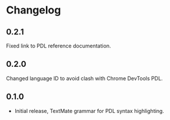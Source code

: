 # Changelog

## 0.2.1

Fixed link to PDL reference documentation.

## 0.2.0

Changed language ID to avoid clash with Chrome DevTools PDL.

## 0.1.0

- Initial release, TextMate grammar for PDL syntax highlighting.
